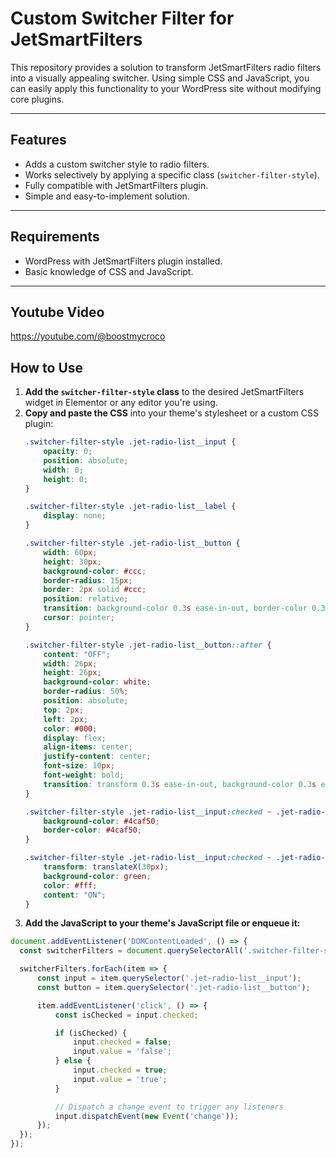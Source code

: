 # Custom Switcher Filter for JetSmartFilters

This repository provides a solution to transform JetSmartFilters radio filters into a visually appealing switcher. Using simple CSS and JavaScript, you can easily apply this functionality to your WordPress site without modifying core plugins.

---

## Features
- Adds a custom switcher style to radio filters.
- Works selectively by applying a specific class (`switcher-filter-style`).
- Fully compatible with JetSmartFilters plugin.
- Simple and easy-to-implement solution.

---

## Requirements
- WordPress with JetSmartFilters plugin installed.
- Basic knowledge of CSS and JavaScript.

---

## Youtube Video

[https://youtube.com/@boostmycroco
](https://youtu.be/V7K-jQAASc0)

## How to Use
1. **Add the `switcher-filter-style` class** to the desired JetSmartFilters widget in Elementor or any editor you're using.
2. **Copy and paste the CSS** into your theme's stylesheet or a custom CSS plugin:
   ```css
   .switcher-filter-style .jet-radio-list__input {
       opacity: 0;
       position: absolute;
       width: 0;
       height: 0;
   }

   .switcher-filter-style .jet-radio-list__label {
       display: none;
   }

   .switcher-filter-style .jet-radio-list__button {
       width: 60px;
       height: 30px;
       background-color: #ccc;
       border-radius: 15px;
       border: 2px solid #ccc;
       position: relative;
       transition: background-color 0.3s ease-in-out, border-color 0.3s ease-in-out;
       cursor: pointer;
   }

   .switcher-filter-style .jet-radio-list__button::after {
       content: "OFF";
       width: 26px;
       height: 26px;
       background-color: white;
       border-radius: 50%;
       position: absolute;
       top: 2px;
       left: 2px;
       color: #000;
       display: flex;
       align-items: center;
       justify-content: center;
       font-size: 10px;
       font-weight: bold;
       transition: transform 0.3s ease-in-out, background-color 0.3s ease-in-out;
   }

   .switcher-filter-style .jet-radio-list__input:checked ~ .jet-radio-list__button {
       background-color: #4caf50;
       border-color: #4caf50;
   }

   .switcher-filter-style .jet-radio-list__input:checked ~ .jet-radio-list__button::after {
       transform: translateX(30px);
       background-color: green;
       color: #fff;
       content: "ON";
   }

 3. **Add the JavaScript to your theme's JavaScript file or enqueue it:**
  
  ```javascript
  document.addEventListener('DOMContentLoaded', () => {
    const switcherFilters = document.querySelectorAll('.switcher-filter-style .jet-radio-list__item');

    switcherFilters.forEach(item => {
        const input = item.querySelector('.jet-radio-list__input');
        const button = item.querySelector('.jet-radio-list__button');

        item.addEventListener('click', () => {
            const isChecked = input.checked;

            if (isChecked) {
                input.checked = false;
                input.value = 'false';
            } else {
                input.checked = true;
                input.value = 'true';
            }

            // Dispatch a change event to trigger any listeners
            input.dispatchEvent(new Event('change'));
        });
    });
});




